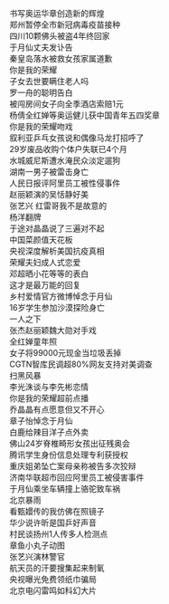 书写奥运华章创造新的辉煌  
郑州暂停全市新冠病毒疫苗接种  
四川10颗佛头被盗4年终回家  
于月仙丈夫发讣告  
秦皇岛落水被救女孩家属道歉  
你是我的荣耀  
子女去世要瞒住老人吗  
罗一舟的聪明告白  
被闯房间女子向全季酒店索赔1元  
杨倩全红婵等奥运健儿获中国青年五四奖章  
你是我的荣耀吻戏  
叙利亚乒乓女孩说和偶像马龙打招呼了  
29岁废品收购个体户失联已4个月  
水城威尼斯遭水淹民众淡定遛狗  
湖南一男子被雷击身亡  
人民日报评阿里员工被性侵事件  
赵丽颖演的吴恬静好美  
张艺兴 红雷哥我不是故意的  
杨洋翻牌  
于途对晶晶说了三遍对不起  
中国菜颜值天花板  
央视深度解析美国抗疫真相  
荣耀夫妇成人式恋爱  
邓超晒小花等等的表白  
这才是最万能的回复  
乡村爱情官方微博悼念于月仙  
16岁学生参加沙漠探险身亡  
一人之下  
张杰赵丽颖魏大勋对手戏  
全红婵童年照  
女子将99000元现金当垃圾丢掉  
CGTN智库民调超80%网友支持对美调查  
扫黑风暴  
李光洙谈与李先彬恋情  
你是我的荣耀超前点播  
乔晶晶有点愿意但又不开心  
章子怡悼念于月仙  
白鹿给辣目洋子点外卖  
佛山24岁脊椎畸形女孩出征残奥会  
腾讯学生身份信息处理专利获授权  
重庆姐弟坠亡案母亲称被告多次狡辩  
济南华联超市回应阿里员工被侵害事件  
于月仙乘坐车辆撞上骆驼致车祸  
北京暴雨  
看甄嬛传的我仿佛在照镜子  
华少说许昕是国乒好声音  
村民谈扬州1人传多人检测点  
章鱼小丸子动图  
张艺兴演林警官  
航天员的汗要搜集起来制氧  
央视曝光免费领纸巾骗局  
北京电闪雷鸣如科幻大片  
